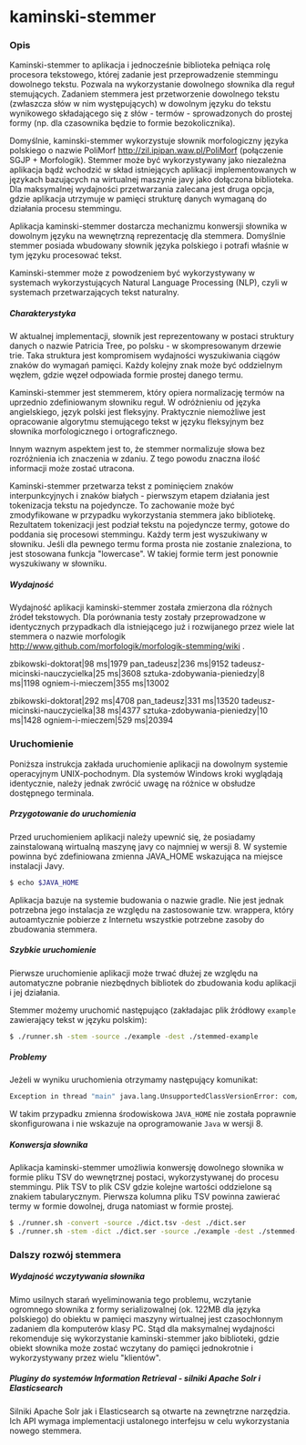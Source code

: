 # kaminski-stemmer
### Opis

Kaminski-stemmer to aplikacja i jednocześnie biblioteka pełniąca rolę procesora tekstowego, 
której zadanie jest przeprowadzenie stemmingu dowolnego tekstu.
Pozwala na wykorzystanie dowolnego słownika dla reguł stemujących. 
Zadaniem stemmera jest przetworzenie dowolnego tekstu (zwłaszcza słów w nim występujących) w dowolnym języku
do tekstu wynikowego składającego się z słów - termów - sprowadzonych do prostej formy 
(np. dla czasownika będzie to formie bezokolicznika).

Domyślnie, kaminski-stemmer wykorzystuje słownik morfologiczny języka polskiego o nazwie PoliMorf
http://zil.ipipan.waw.pl/PoliMorf (połączenie SGJP + Morfologik).
Stemmer może być wykorzystywany jako niezależna aplikacja bądź wchodzić w skład istniejących aplikacji implementowanych 
w językach bazujących na wirtualnej maszynie javy jako dołączona biblioteka.
Dla maksymalnej wydajności przetwarzania zalecana jest druga opcja, gdzie aplikacja utrzymuje w pamięci
strukturę danych wymaganą do działania procesu stemmingu.

Aplikacja kaminski-stemmer dostarcza mechanizmu konwersji słownika w dowolnym języku na wewnętrzną reprezentację
dla stemmera. Domyślnie stemmer posiada wbudowany słownik języka polskiego i potrafi właśnie w tym języku
procesować tekst.

Kaminski-stemmer może z powodzeniem być wykorzystywany w systemach wykorzystujących Natural Language Processing (NLP),
czyli w systemach przetwarzających tekst naturalny.


##### Charakterystyka

W aktualnej implementacji, słownik jest reprezentowany w postaci
struktury danych o nazwie Patricia Tree, po polsku - w skompresowanym drzewie trie. Taka struktura jest
kompromisem wydajności wyszukiwania ciągów znaków do wymagań pamięci. 
Każdy kolejny znak może być oddzielnym węzłem, gdzie węzeł odpowiada formie prostej danego termu.

Kaminski-stemmer jest stemmerem, który opiera normalizację termów na uprzednio zdefiniowanym słowniku reguł.
W odróżnieniu od języka angielskiego, język polski jest fleksyjny. Praktycznie niemożliwe jest opracowanie
algorytmu stemującego tekst w języku fleksyjnym bez słownika morfologicznego i ortograficznego.

Innym waznym aspektem jest to, że stemmer normalizuje słowa bez rozróżnienia ich znaczenia w zdaniu. 
Z tego powodu znaczna ilość informacji może zostać utracona.

Kaminski-stemmer przetwarza tekst z pominięciem znaków interpunkcyjnych i znaków białych - pierwszym etapem działania
jest tokenizacja tekstu na pojedyncze. To zachowanie może być zmodyfikowane w przypadku wykorzystania stemmera jako bibliotekę.
Rezultatem tokenizacji jest podział tekstu na pojedyncze termy, gotowe do poddania się procesowi stemmingu.
Każdy term jest wyszukiwany w słowniku. Jeśli dla pewnego termu forma prosta nie zostanie znaleziona,
to jest stosowana funkcja "lowercase". W takiej formie term jest ponownie wyszukiwany w słowniku.

##### Wydajność

Wydajność aplikacji kaminski-stemmer została zmierzona dla różnych źródeł tekstowych. 
Dla porównania testy zostały przeprowadzone w identycznych przypadkach dla istniejącego już i rozwijanego przez wiele lat 
stemmera o nazwie morfologik http://www.github.com/morfologik/morfologik-stemming/wiki .

zbikowski-doktorat|98 ms|1979
pan_tadeusz|236 ms|9152
tadeusz-micinski-nauczycielka|25 ms|3608
sztuka-zdobywania-pieniedzy|8 ms|1198
ogniem-i-mieczem|355 ms|13002

zbikowski-doktorat|292 ms|4708
pan_tadeusz|331 ms|13520
tadeusz-micinski-nauczycielka|38 ms|4377
sztuka-zdobywania-pieniedzy|10 ms|1428
ogniem-i-mieczem|529 ms|20394

### Uruchomienie

Poniższa instrukcja zakłada uruchomienie aplikacji na dowolnym systemie operacyjnym UNIX-pochodnym.
Dla systemów Windows kroki wyglądają identycznie, należy jednak zwrócić uwagę na różnice w obsłudze dostępnego 
terminala.

##### Przygotowanie do uruchomienia
Przed uruchomieniem aplikacji należy upewnić się, że posiadamy zainstalowaną wirtualną 
maszynę javy co najmniej w wersji 8. W systemie powinna być zdefiniowana zmienna JAVA_HOME wskazująca
na miejsce instalacji Javy.
```bash
$ echo $JAVA_HOME
```
Aplikacja bazuje na systemie budowania o nazwie gradle. Nie jest jednak potrzebna jego instalacja
ze względu na zastosowanie tzw. wrappera, który autoamtycznie pobierze z Internetu wszystkie
potrzebne zasoby do zbudowania stemmera.

##### Szybkie uruchomienie
Pierwsze uruchomienie aplikacji może trwać dłużej ze względu na automatyczne pobranie
niezbędnych bibliotek do zbudowania kodu aplikacji i jej działania.

Stemmer możemy uruchomić następująco (zakładajac plik źródłowy `example` zawierający tekst w języku polskim):
```bash
$ ./runner.sh -stem -source ./example -dest ./stemmed-example
```

##### Problemy
Jeżeli w wyniku uruchomienia otrzymamy następujący komunikat:
```bash
Exception in thread "main" java.lang.UnsupportedClassVersionError: com/mkaminski/stemmer/KaminskiStemmerRunner has been compiled by a more recent version of the Java Runtime (class file version 52.0), this version of the Java Runtime only recognizes class file versions up to 52.0
```
W takim przypadku zmienna środowiskowa `JAVA_HOME` nie została poprawnie skonfigurowana i nie
wskazuje na oprogramowanie `Java` w wersji 8.

##### Konwersja słownika
Aplikacja kaminski-stemmer umożliwia konwersję dowolnego słownika w formie pliku TSV do wewnętrznej postaci,
wykorzystywanej do procesu stemmingu. Plik TSV to plik CSV gdzie kolejne wartości oddzielone są znakiem tabularycznym.
Pierwsza kolumna pliku TSV powinna zawierać termy w formie dowolnej, druga natomiast w formie prostej.
```bash
$ ./runner.sh -convert -source ./dict.tsv -dest ./dict.ser
$ ./runner.sh -stem -dict ./dict.ser -source ./example -dest ./stemmed-example
```

### Dalszy rozwój stemmera

##### Wydajność wczytywania słownika

Mimo usilnych starań wyeliminowania tego problemu, wczytanie ogromnego słownika z formy serializowalnej 
(ok. 122MB dla języka polskiego) do obiektu w pamięci maszyny wirtualnej jest czasochłonnym zadaniem 
dla komputerów klasy PC. Stąd dla maksymalnej wydajności rekomenduje się wykorzystanie kaminski-stemmer
jako biblioteki, gdzie obiekt słownika może zostać wczytany do pamięci jednokrotnie i wykorzystywany
przez wielu "klientów".

##### Pluginy do systemów Information Retrieval - silniki Apache Solr i Elasticsearch
Silniki Apache Solr jak i Elasticsearch są otwarte na zewnętrzne narzędzia. Ich API wymaga implementacji
ustalonego interfejsu w celu wykorzystania nowego stemmera.


